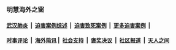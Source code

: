 
### 明慧海外之窗

####  [武汉肺炎](indexes/365.md?t=04020700) &nbsp;|&nbsp;  [迫害案例综述](indexes/328.md?t=04020700) &nbsp;|&nbsp; [迫害致死案例](indexes/277.md?t=04020700)  &nbsp;|&nbsp; [更多迫害案例](indexes/81.md?t=04020700)  &nbsp;|&nbsp; 
####  [时事评论](indexes/19.md?t=04020700) &nbsp;|&nbsp; [海外简讯](indexes/245.md?t=04020700)&nbsp;|&nbsp;  [社会支持](indexes/140.md?t=04020700) &nbsp;|&nbsp; [褒奖决议](indexes/282.md?t=04020700) &nbsp;|&nbsp; [社区报道](indexes/91.md?t=04020700)  &nbsp;|&nbsp; [天人之间](indexes/78.md?t=04020700) 

